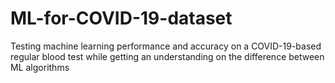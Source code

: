 # ML-for-COVID-19-dataset
Testing machine learning performance and accuracy on a COVID-19-based regular blood test while getting an understanding on the difference between ML algorithms
